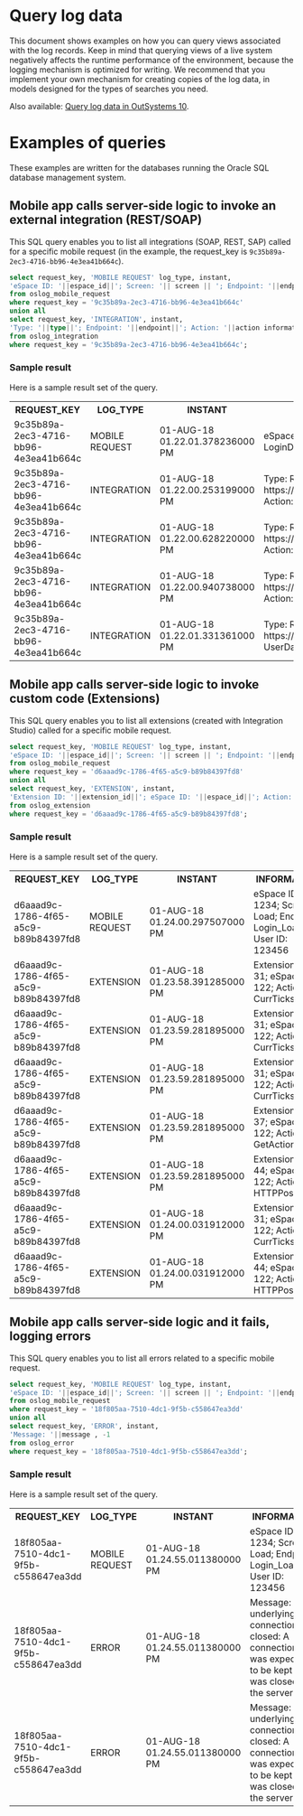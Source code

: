 # Query log data

This document shows examples on how you can query views associated with the log records. Keep in mind that querying views of a live system negatively affects the runtime performance of the environment, because the logging mechanism is optimized for writing. We recommend that you implement your own mechanism for creating copies of the log data, in models designed for the types of searches you need.

<div class="info" markdown="1">

Also available: [Query log data in OutSystems 10](https://success.outsystems.com/Documentation/10/Managing_the_Applications_Lifecycle/Monitor_and_Troubleshoot/Logging_database_and_architecture/Query_log_data).

</div>

# Examples of queries

These examples are written for the databases running the Oracle SQL database management system.

## Mobile app calls server-side logic to invoke an external integration (REST/SOAP)

This SQL query enables you to list all integrations (SOAP, REST, SAP) called for a specific mobile request (in the example, the request_key is `9c35b89a-2ec3-4716-bb96-4e3ea41b664c`).

```sql
select request_key, 'MOBILE REQUEST' log_type, instant,  
'eSpace ID: '||espace_id||'; Screen: '|| screen || '; Endpoint: '||endpoint||'; User ID: '||user_id information, duration  
from oslog_mobile_request  
where request_key = '9c35b89a-2ec3-4716-bb96-4e3ea41b664c'  
union all  
select request_key, 'INTEGRATION', instant,  
'Type: '||type||'; Endpoint: '||endpoint||'; Action: '||action information, duration  
from oslog_integration  
where request_key = '9c35b89a-2ec3-4716-bb96-4e3ea41b664c';
```

### Sample result

Here is a sample result set of the query.
  
<table>  
<tr>  
<th>
REQUEST_KEY
</th>  
<th>
LOG_TYPE
</th>  
<th>
INSTANT
</th>  
<th>
INFORMATION
</th>  
<th>
DURATION
</th></tr>  
<tr>  
<td>
9c35b89a-2ec3-4716-bb96-4e3ea41b664c
</td>  
<td>
MOBILE REQUEST
</td>  
<td>
01-AUG-18 01.22.01.378236000 PM
</td>  
<td>
eSpace ID: 1234; Screen: Synchronize; Endpoint: LoginData_Sync; User ID: 123456
</td>  
<td>
3015
</td></tr>  
<tr>  
<td>
9c35b89a-2ec3-4716-bb96-4e3ea41b664c
</td>  
<td>
INTEGRATION
</td>  
<td>
01-AUG-18 01.22.00.253199000 PM
</td>  
<td>
Type: REST (Consume); Endpoint: https://internalapi.example.com/v1/userData/Get; Action: UserData.GetDate
</td>  
<td>
328
</td></tr>  
<tr>  
<td>
9c35b89a-2ec3-4716-bb96-4e3ea41b664c
</td>  
<td>
INTEGRATION
</td>  
<td>
01-AUG-18 01.22.00.628220000 PM
</td>  
<td>
Type: REST (Consume); Endpoint: https://internalapi.example.com/v1/UserDetails/Get; Action: UserData.GetDetails
</td>  
<td>
375
</td></tr>  
<tr>  
<td>
9c35b89a-2ec3-4716-bb96-4e3ea41b664c
</td>  
<td>
INTEGRATION
</td>  
<td>
01-AUG-18 01.22.00.940738000 PM
</td>  
<td>
Type: REST (Consume); Endpoint: https://internalapi.example.com/v1/SaveChanges; Action: UserData.SaveUserProfile
</td>  
<td>
296
</td></tr>  
<tr>  
<td>
9c35b89a-2ec3-4716-bb96-4e3ea41b664c
</td>  
<td>
INTEGRATION
</td>  
<td>
01-AUG-18 01.22.01.331361000 PM
</td>  
<td>
Type: REST (Consume); Endpoint: https://internalapi.example.com/v1/Refresh; Action: UserData.RefreshInRepository
</td>  
<td>
390
</td></tr></table>

## Mobile app calls server-side logic to invoke custom code (Extensions)

This SQL query enables you to list all extensions (created with Integration Studio) called for a specific mobile request.

```sql
select request_key, 'MOBILE REQUEST' log_type, instant,  
'eSpace ID: '||espace_id||'; Screen: '|| screen || '; Endpoint: '||endpoint||'; User ID: '||user_id information, duration  
from oslog_mobile_request  
where request_key = 'd6aaad9c-1786-4f65-a5c9-b89b84397fd8'  
union all  
select request_key, 'EXTENSION', instant,  
'Extension ID: '||extension_id||'; eSpace ID: '||espace_id||'; Action: '||action_name information, duration  
from oslog_extension  
where request_key = 'd6aaad9c-1786-4f65-a5c9-b89b84397fd8';  
```

### Sample result

Here is a sample result set of the query.
  
<table>  
<tr>  
<th>
REQUEST_KEY
</th>  
<th>
LOG_TYPE
</th>  
<th>
INSTANT
</th>  
<th>
INFORMATION
</th>  
<th>
DURATION
</th></tr>  
<tr>  
<td>
d6aaad9c-1786-4f65-a5c9-b89b84397fd8
</td>  
<td>
MOBILE REQUEST
</td>  
<td>
01-AUG-18 01.24.00.297507000 PM
</td>  
<td>
eSpace ID: 1234; Screen: Load; Endpoint: Login_LoadApp; User ID: 123456
</td>  
<td>
1906
</td></tr>  
<tr>  
<td>
d6aaad9c-1786-4f65-a5c9-b89b84397fd8
</td>  
<td>
EXTENSION
</td>  
<td>
01-AUG-18 01.23.58.391285000 PM
</td>  
<td>
Extension ID: 31; eSpace ID: 122; Action: CurrTicks
</td>  
<td>
0
</td></tr>  
<tr>  
<td>
d6aaad9c-1786-4f65-a5c9-b89b84397fd8
</td>  
<td>
EXTENSION
</td>  
<td>
01-AUG-18 01.23.59.281895000 PM
</td>  
<td>
Extension ID: 31; eSpace ID: 122; Action: CurrTicks
</td>  
<td>
0
</td></tr>  
<tr>  
<td>
d6aaad9c-1786-4f65-a5c9-b89b84397fd8
</td>  
<td>
EXTENSION
</td>  
<td>
01-AUG-18 01.23.59.281895000 PM
</td>  
<td>
Extension ID: 31; eSpace ID: 122; Action: CurrTicks
</td>  
<td>
0
</td></tr>  
<tr>  
<td>
d6aaad9c-1786-4f65-a5c9-b89b84397fd8
</td>  
<td>
EXTENSION
</td>  
<td>
01-AUG-18 01.23.59.281895000 PM
</td>  
<td>
Extension ID: 37; eSpace ID: 122; Action: GetActionInfo
</td>  
<td>
0
</td></tr>  
<tr>  
<td>
d6aaad9c-1786-4f65-a5c9-b89b84397fd8
</td>  
<td>
EXTENSION
</td>  
<td>
01-AUG-18 01.23.59.281895000 PM
</td>  
<td>
Extension ID: 44; eSpace ID: 122; Action: HTTPPost
</td>  
<td>
891
</td></tr>  
<tr>  
<td>
d6aaad9c-1786-4f65-a5c9-b89b84397fd8
</td>  
<td>
EXTENSION
</td>  
<td>
01-AUG-18 01.24.00.031912000 PM
</td>  
<td>
Extension ID: 31; eSpace ID: 122; Action: CurrTicks
</td>  
<td>
0
</td></tr>  
<tr>  
<td>
d6aaad9c-1786-4f65-a5c9-b89b84397fd8
</td>  
<td>
EXTENSION
</td>  
<td>
01-AUG-18 01.24.00.031912000 PM
</td>  
<td>
Extension ID: 44; eSpace ID: 122; Action: HTTPPost
</td>  
<td>
750
</td></tr></table>

## Mobile app calls server-side logic and it fails, logging errors

This SQL query enables you to list all errors related to a specific mobile request.

```sql
select request_key, 'MOBILE REQUEST' log_type, instant,  
'eSpace ID: '||espace_id||'; Screen: '|| screen || '; Endpoint: '||endpoint||'; User ID: '||user_id information, duration  
from oslog_mobile_request  
where request_key = '18f805aa-7510-4dc1-9f5b-c558647ea3dd'  
union all  
select request_key, 'ERROR', instant,  
'Message: '||message , -1  
from oslog_error  
where request_key = '18f805aa-7510-4dc1-9f5b-c558647ea3dd';
```

### Sample result

Here is a sample result set of the query.
  
<table>  
<tr>  
<th>
REQUEST_KEY
</th>  
<th>
LOG_TYPE
</th>  
<th>
INSTANT
</th>  
<th>
INFORMATION
</th>  
<th>
DURATION
</th></tr>  
<tr>  
<td>
18f805aa-7510-4dc1-9f5b-c558647ea3dd
</td>  
<td>
MOBILE REQUEST
</td>  
<td>
01-AUG-18 01.24.55.011380000 PM
</td>  
<td>
eSpace ID: 1234; Screen: Load; Endpoint: Login_LoadApp; User ID: 123456
</td>  
<td>
31
</td></tr>  
<tr>  
<td>
18f805aa-7510-4dc1-9f5b-c558647ea3dd
</td>  
<td>
ERROR
</td>  
<td>
01-AUG-18 01.24.55.011380000 PM
</td>  
<td>
Message: The underlying connection was closed: A connection that was expected to be kept alive was closed by the server.
</td>  
<td>
-1
</td></tr>  
<tr>  
<td>
18f805aa-7510-4dc1-9f5b-c558647ea3dd
</td>  
<td>
ERROR
</td>  
<td>
01-AUG-18 01.24.55.011380000 PM
</td>  
<td>
Message: The underlying connection was closed: A connection that was expected to be kept alive was closed by the server.
</td>  
<td>
-1
</td></tr></table>

